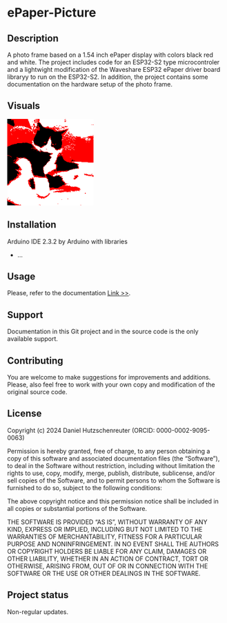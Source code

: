 # ePaper-Picture

## Description
A photo frame based on a 1.54 inch ePaper display with colors black red and white. The project includes code for an ESP32-S2 type microcontroler and a lightwight modification of the Waveshare ESP32 ePaper driver board libraryy to run on the ESP32-S2. In addition, the project contains some documentation on the hardware setup of the photo frame.

## Visuals

![Figure of Setup](img/3.1.gif)

## Installation
Arduino IDE 2.3.2 by Arduino with libraries
- ...

## Usage
Please, refer to the documentation [Link >>](doc/Documentation.md).

## Support
Documentation in this Git project and in the source code is the only available support.

## Contributing
You are welcome to make suggestions for improvements and additions. Please, also feel free to work with your own copy 
and modification of the original source code.

## License
Copyright (c) 2024 Daniel Hutzschenreuter (ORCID: 0000-0002-9095-0063)

Permission is hereby granted, free of charge, to any person obtaining a copy 
of this software and associated documentation files (the “Software”), to deal 
in the Software without restriction, including without limitation the rights to 
use, copy, modify, merge, publish, distribute, sublicense, and/or sell copies of 
the Software, and to permit persons to whom the Software is furnished to do so, 
subject to the following conditions:

The above copyright notice and this permission notice shall be included in all copies 
or substantial portions of the Software.

THE SOFTWARE IS PROVIDED “AS IS”, WITHOUT WARRANTY OF ANY KIND, EXPRESS OR IMPLIED, 
INCLUDING BUT NOT LIMITED TO THE WARRANTIES OF MERCHANTABILITY, FITNESS FOR A 
PARTICULAR PURPOSE AND NONINFRINGEMENT. IN NO EVENT SHALL THE AUTHORS OR COPYRIGHT 
HOLDERS BE LIABLE FOR ANY CLAIM, DAMAGES OR OTHER LIABILITY, WHETHER IN AN ACTION 
OF CONTRACT, TORT OR OTHERWISE, ARISING FROM, OUT OF OR IN CONNECTION WITH THE 
SOFTWARE OR THE USE OR OTHER DEALINGS IN THE SOFTWARE. 

## Project status
Non-regular updates.

